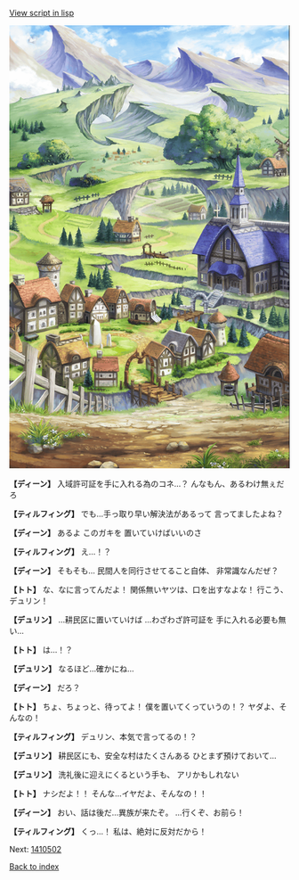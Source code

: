 [View script in lisp](../scripts/1410302.txt)

![004_outland.png](../images/backgrounds/004_outland.png)

**【ディーン】**
入域許可証を手に入れる為のコネ…？
んなもん、あるわけ無ぇだろ

**【ティルフィング】**
でも…手っ取り早い解決法があるって
言ってましたよね？

**【ディーン】**
あるよ
このガキを
置いていけばいいのさ

**【ティルフィング】**
え…！？

**【ディーン】**
そもそも…
民間人を同行させてること自体、
非常識なんだぜ？

**【トト】**
な、なに言ってんだよ！
関係無いヤツは、口を出すなよな！
行こう、デュリン！

**【デュリン】**
…耕民区に置いていけば
…わざわざ許可証を
手に入れる必要も無い…

**【トト】**
は…！？

**【デュリン】**
なるほど…確かにね…

**【ディーン】**
だろ？

**【トト】**
ちょ、ちょっと、待ってよ！
僕を置いてくっていうの！？
ヤダよ、そんなの！

**【ティルフィング】**
デュリン、本気で言ってるの！？

**【デュリン】**
耕民区にも、安全な村はたくさんある
ひとまず預けておいて…

**【デュリン】**
洗礼後に迎えにくるという手も、
アリかもしれない

**【トト】**
ナシだよ！！
そんな…イヤだよ、そんなの！！

**【ディーン】**
おい、話は後だ…異族が来たぞ。
…行くぞ、お前ら！

**【ティルフィング】**
くっ…！
私は、絶対に反対だから！

Next: [1410502](1410502.md)

[Back to index](index.md)
